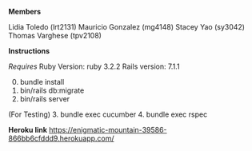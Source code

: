 **Members** 

Lidia Toledo (lrt2131)
Mauricio Gonzalez (mg4148)
Stacey Yao (sy3042)
Thomas Varghese (tpv2108)

**Instructions**

*Requires*
Ruby Version: ruby 3.2.2
Rails version: 7.1.1

0. bundle install
1. bin/rails db:migrate
2. bin/rails server

(For Testing)
3. bundle exec cucumber
4. bundle exec rspec


**Heroku link**
https://enigmatic-mountain-39586-866bb6cfddd9.herokuapp.com/